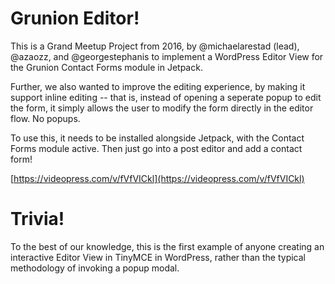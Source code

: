 Grunion Editor!
===============

This is a Grand Meetup Project from 2016, by @michaelarestad (lead), @azaozz, and @georgestephanis to implement a WordPress Editor View for the Grunion Contact Forms module in Jetpack.

Further, we also wanted to improve the editing experience, by making it support inline editing -- that is, instead of opening a seperate popup to edit the form, it simply allows the user to modify the form directly in the editor flow.  No popups.

To use this, it needs to be installed alongside Jetpack, with the Contact Forms module active.  Then just go into a post editor and add a contact form!

[https://videopress.com/v/fVfVICkl](https://videopress.com/v/fVfVICkl)

Trivia!
=======

To the best of our knowledge, this is the first example of anyone creating an interactive Editor View in TinyMCE in WordPress, rather than the typical methodology of invoking a popup modal.
